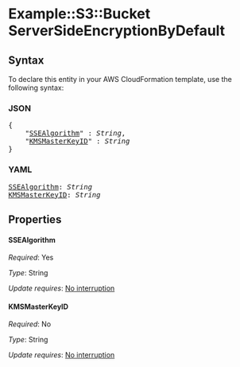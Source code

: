 # Example::S3::Bucket ServerSideEncryptionByDefault

## Syntax

To declare this entity in your AWS CloudFormation template, use the following syntax:

### JSON

<pre>
{
    "<a href="#ssealgorithm" title="SSEAlgorithm">SSEAlgorithm</a>" : <i>String</i>,
    "<a href="#kmsmasterkeyid" title="KMSMasterKeyID">KMSMasterKeyID</a>" : <i>String</i>
}
</pre>

### YAML

<pre>
<a href="#ssealgorithm" title="SSEAlgorithm">SSEAlgorithm</a>: <i>String</i>
<a href="#kmsmasterkeyid" title="KMSMasterKeyID">KMSMasterKeyID</a>: <i>String</i>
</pre>

## Properties

#### SSEAlgorithm

_Required_: Yes

_Type_: String

_Update requires_: [No interruption](https://docs.aws.amazon.com/AWSCloudFormation/latest/UserGuide/using-cfn-updating-stacks-update-behaviors.html#update-no-interrupt)

#### KMSMasterKeyID

_Required_: No

_Type_: String

_Update requires_: [No interruption](https://docs.aws.amazon.com/AWSCloudFormation/latest/UserGuide/using-cfn-updating-stacks-update-behaviors.html#update-no-interrupt)
